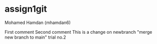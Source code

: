 # assign1git
Mohamed Hamdan (mhamdan6)

First comment
Second comment
This is a change on newbranch
"merge new branch to main" trial no.2